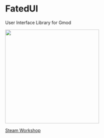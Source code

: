 # FatedUI
User Interface Library for Gmod

<img src="https://i.imgur.com/GnPkNtQ.jpeg" width="300"/>

[Steam Workshop](https://steamcommunity.com/sharedfiles/filedetails/?id=2878418292)
